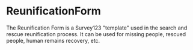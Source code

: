 # ReunificationForm
The Reunification Form is a Survey123 "template" used in the search and rescue reunification process. It can be used for missing people, rescued people, human remains recovery, etc.

